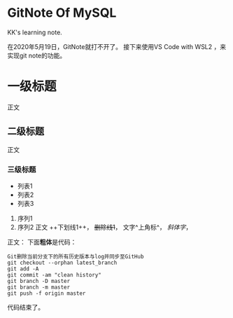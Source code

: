 # GitNote Of MySQL

KK's learning note.

在2020年5月19日，GitNote就打不开了。
接下来使用VS Code with WSL2 ，来实现git note的功能。

# 一级标题
正文
## 二级标题
正文
### 三级标题
- 列表1
- 列表2
- 列表3  
1. 序列1
2. 序列2
正文
++下划线1++， ~~删除线1~~， 文字^上角标^， *斜体字*，

正文：
下面**粗体**是代码：
```
Git删除当前分支下的所有历史版本与log并同步至GitHub
git checkout --orphan latest_branch
git add -A
git commit -am "clean history"
git branch -D master
git branch -m master
git push -f origin master

```
代码结束了。